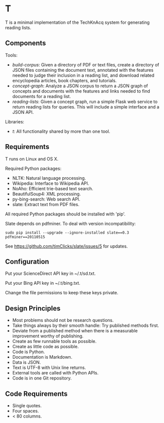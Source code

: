 # T

T is a minimal implementation of the TechKnAcq system for generating
reading lists.


## Components

Tools:
- *build-corpus*:
  Given a directory of PDF or text files, create a directory of JSON files
  containing the document text, annotated with the features needed to judge
  their inclusion in a reading list, and download related encyclopedia
  articles, book chapters, and tutorials.
- *concept-graph*:
  Analyze a JSON corpus to return a JSON graph of concepts and documents
  with the features and links needed to find documents for a reading
  list.
- *reading-lists*:
  Given a concept graph, run a simple Flask web service to return reading
  lists for queries. This will include a simple interface and a JSON API.

Libraries:
- *t*:
  All functionality shared by more than one tool.


## Requirements

T runs on Linux and OS X.

Required Python packages:
- NLTK: Natural language processing.
- Wikipedia: Interface to Wikipedia API.
- NoAho: Efficient trie-based text search.
- BeautifulSoup4: XML processing.
- py-bing-search: Web search API.
- slate: Extract text from PDF files.

All required Python packages should be installed with 'pip'.

Slate depends on pdfminer. To deal with version incompatibility:

    sudo pip install --upgrade --ignore-installed slate==0.3 pdfminer==20110515

See https://github.com/timClicks/slate/issues/5 for updates.


## Configuration

Put your ScienceDirect API key in ~/.t/sd.txt.

Put your Bing API key in ~/.t/bing.txt.

Change the file permissions to keep these keys private.


## Design Principles

- Most problems should not be research questions.
- Take things always by their smooth handle: Try published methods first.
- Deviate from a published method when there is a measurable improvement
  worthy of publishing.
- Create as few runnable tools as possible.
- Create as little code as possible.
- Code is Python.
- Documentation is Markdown.
- Data is JSON.
- Text is UTF-8 with Unix line returns.
- External tools are called with Python APIs.
- Code is in one Git repository.


## Code Requirements

- Single quotes.
- Four spaces.
- < 80 columns.
